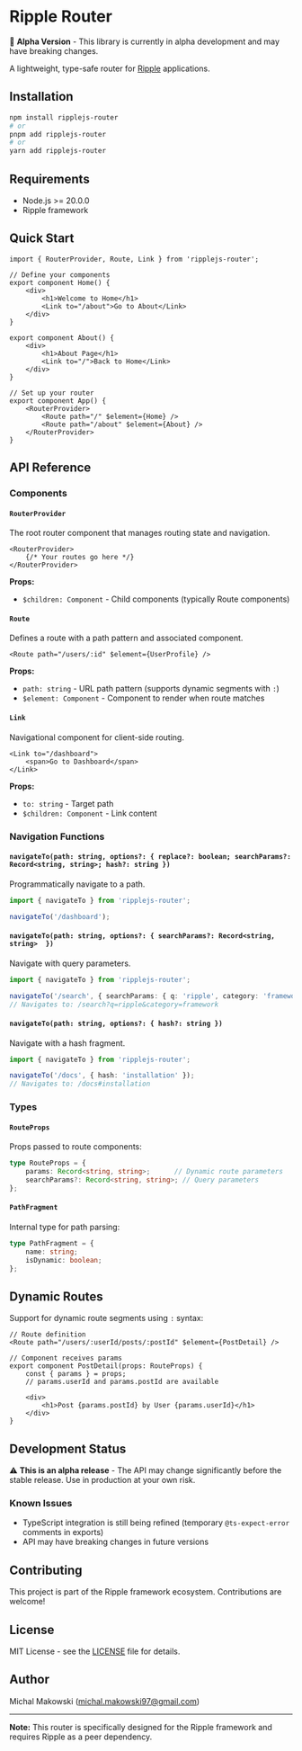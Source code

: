 # Ripple Router

🚧 **Alpha Version** - This library is currently in alpha development and may have breaking changes.

A lightweight, type-safe router for [Ripple](https://github.com/trueadm/ripple) applications.

## Installation

```bash
npm install ripplejs-router
# or
pnpm add ripplejs-router
# or
yarn add ripplejs-router
```

## Requirements

- Node.js >= 20.0.0
- Ripple framework

## Quick Start

```ripple
import { RouterProvider, Route, Link } from 'ripplejs-router';

// Define your components
export component Home() {
    <div>
        <h1>Welcome to Home</h1>
        <Link to="/about">Go to About</Link>
    </div>
}

export component About() {
    <div>
        <h1>About Page</h1>
        <Link to="/">Back to Home</Link>
    </div>
}

// Set up your router
export component App() {
    <RouterProvider>
        <Route path="/" $element={Home} />
        <Route path="/about" $element={About} />
    </RouterProvider>
}
```

## API Reference

### Components

#### `RouterProvider`

The root router component that manages routing state and navigation.

```ripple
<RouterProvider>
    {/* Your routes go here */}
</RouterProvider>
```

**Props:**
- `$children: Component` - Child components (typically Route components)

#### `Route`

Defines a route with a path pattern and associated component.

```ripple
<Route path="/users/:id" $element={UserProfile} />
```

**Props:**
- `path: string` - URL path pattern (supports dynamic segments with `:`)
- `$element: Component` - Component to render when route matches

#### `Link`

Navigational component for client-side routing.

```ripple
<Link to="/dashboard">
    <span>Go to Dashboard</span>
</Link>
```

**Props:**
- `to: string` - Target path
- `$children: Component` - Link content

### Navigation Functions

#### `navigateTo(path: string, options?: { replace?: boolean; searchParams?: Record<string, string>; hash?: string })`

Programmatically navigate to a path.

```typescript
import { navigateTo } from 'ripplejs-router';

navigateTo('/dashboard');
```

#### `navigateTo(path: string, options?: { searchParams?: Record<string, string>  })`

Navigate with query parameters.

```typescript
import { navigateTo } from 'ripplejs-router';

navigateTo('/search', { searchParams: { q: 'ripple', category: 'framework' } });
// Navigates to: /search?q=ripple&category=framework
```

#### `navigateTo(path: string, options?: { hash?: string })`

Navigate with a hash fragment.

```typescript
import { navigateTo } from 'ripplejs-router';

navigateTo('/docs', { hash: 'installation' });
// Navigates to: /docs#installation
```

### Types

#### `RouteProps`

Props passed to route components:

```typescript
type RouteProps = {
    params: Record<string, string>;      // Dynamic route parameters
    searchParams?: Record<string, string>; // Query parameters
};
```

#### `PathFragment`

Internal type for path parsing:

```typescript
type PathFragment = {
    name: string;
    isDynamic: boolean;
};
```

## Dynamic Routes

Support for dynamic route segments using `:` syntax:

```ripple
// Route definition
<Route path="/users/:userId/posts/:postId" $element={PostDetail} />

// Component receives params
export component PostDetail(props: RouteProps) {
    const { params } = props;
    // params.userId and params.postId are available
    
    <div>
        <h1>Post {params.postId} by User {params.userId}</h1>
    </div>
}
```

## Development Status

⚠️ **This is an alpha release** - The API may change significantly before the stable release. Use in production at your own risk.

### Known Issues

- TypeScript integration is still being refined (temporary `@ts-expect-error` comments in exports)
- API may have breaking changes in future versions

## Contributing

This project is part of the Ripple framework ecosystem. Contributions are welcome!

## License

MIT License - see the [LICENSE](LICENSE) file for details.

## Author

Michal Makowski (michal.makowski97@gmail.com)

---

**Note:** This router is specifically designed for the Ripple framework and requires Ripple as a peer dependency.